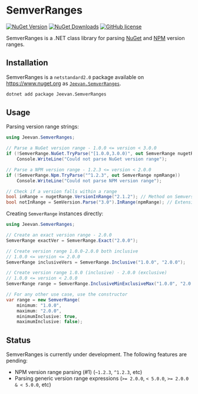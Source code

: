 # SemverRanges
[![NuGet Version](http://img.shields.io/nuget/v/Jeevan.SemverRanges.svg?style=flat)](https://www.nuget.org/packages/Jeevan.SemverRanges/) [![NuGet Downloads](https://img.shields.io/nuget/dt/Jeevan.SemverRanges.svg)](https://www.nuget.org/packages/Jeevan.SemverRanges/) [![GitHub license](https://img.shields.io/github/license/JeevanJames/SemverRanges)](https://github.com/JeevanJames/SemverRanges/blob/main/LICENSE)

SemverRanges is a .NET class library for parsing [NuGet](https://docs.microsoft.com/en-us/nuget/concepts/package-versioning) and [NPM](https://docs.npmjs.com/cli/v7/using-npm/semver#ranges) version ranges.

## Installation
SemverRanges is a `netstandard2.0` package available on https://www.nuget.org as [`Jeevan.SemverRanges`](https://www.nuget.org/packages/Jeevan.SemverRanges/).

```sh
dotnet add package Jeevan.SemverRanges
```

## Usage
Parsing version range strings:
```cs
using Jeevan.SemverRanges;

// Parse a NuGet version range - 1.0.0 <= version < 3.0.0
if (!SemverRange.NuGet.TryParse("[1.0.0,3.0.0)", out SemverRange nugetRange))
    Console.WriteLine("Could not parse NuGet version range");

// Parse a NPM version range - 1.2.3 <= version < 2.0.0
if (!SemverRange.Npm.TryParse("^1.2.3", out SemverRange npmRange))
    Console.WriteLine("Could not parse NPM version range");

// Check if a version falls within a range
bool inRange = nugetRange.VersionInRange("2.1.2"); // Method on SemversionRange
bool notInRange = SemVersion.Parse("3.0").InRange(npmRange); // Extension method on SemVersion
```

Creating `SemverRange` instances directly:
```cs
using Jeevan.SemverRanges;

// Create an exact version range - 2.0.0
SemverRange exactVer = SemverRange.Exact("2.0.0");

// Create version range 1.0.0-2.0.0 both inclusive
// 1.0.0 <= version <= 2.0.0
SemverRange inclusiveVers = SemverRange.Inclusive("1.0.0", "2.0.0");

// Create version range 1.0.0 (inclusive) - 2.0.0 (exclusive)
// 1.0.0 <= version < 2.0.0
SemverRange range = SemverRange.InclusiveMinExclusiveMax("1.0.0", "2.0.0");

// For any other use case, use the constructor
var range = new SemverRange(
    minimum: "1.0.0",
    maximum: "2.0.0",
    minimumInclusive: true,
    maximumInclusive: false);
```

## Status
SemverRanges is currently under development. The following features are pending:
* NPM version range parsing (#1) (`~1.2.3`, `^1.2.3`, etc)
* Parsing generic version range expressions (`>= 2.0.0`, `< 5.0.0`, `>= 2.0.0 & < 5.0.0`, etc)
